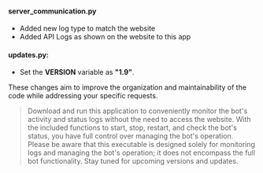 #### **server_communication.py**

- Added new log type to match the website
- Added API Logs as shown on the website to this app

#### **updates.py**:

- Set the **VERSION** variable as **"1.9"**.

These changes aim to improve the organization and maintainability of the code while addressing your specific requests.

> Download and run this application to conveniently monitor the bot's activity and status logs without the need to access the website. With the included functions to start, stop, restart, and check the bot's status, you have full control over managing the bot's operation. Please be aware that this executable is designed solely for monitoring logs and managing the bot's operation; it does not encompass the full bot functionality. Stay tuned for upcoming versions and updates.